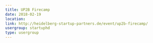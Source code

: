 ```yaml
---
title: UP2B Firecamp
date: 2018-02-19
location: 
link: http://heidelberg-startup-partners.de/event/up2b-firecamp/
usergroup: startuphd
type: usergroup
---
```

